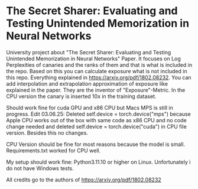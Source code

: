 # The Secret Sharer: Evaluating and Testing Unintended Memorization in Neural Networks

University project about "The Secret Sharer: Evaluating and Testing
Unintended Memorization in Neural Networks" Paper. It focuses on Log Perplexities of canaries and the ranks of them and that is what is included in the repo. Based on this you can calculate exposure what is not included in this repo. Everything explained in https://arxiv.org/pdf/1802.08232. You can add interpolation and extrapolation approximation of exposure like explained in the paper. They are the inventor of "Exposure"-Metric. In the CPU version the canary is inserted 10x in the training dataset. 

Should work fine for cuda GPU and x86 CPU but Macs MPS is still in progress. Edit 03.06.25: Deleted self.device = torch.device("mps") because Apple CPU works out of the box with same code as x86 CPU and no code change needed and deleted self.device = torch.device("cuda") in CPU file version. Besides this no changes.

CPU Version should be fine for most reasons because the model is small. Requirements.txt worked for CPU well.

My setup should work fine: Python3.11.10 or higher on Linux. Unfortunately i do not have Windows tests.

All credits go to the authors of https://arxiv.org/pdf/1802.08232
